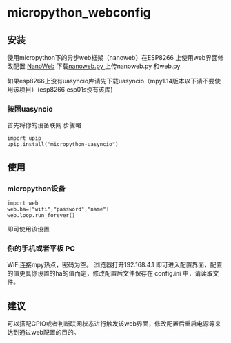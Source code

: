 # micropython_webconfig

## 安装
使用micropython下的异步web框架（nanoweb）在ESP8266 上使用web界面修改配置
 [NanoWeb](https://github.com/hugokernel/micropython-nanoweb)
 下载[nanoweb.py ](https://github.com/hugokernel/micropython-nanoweb)
 上传nanoweb.py 和web.py  
 
 如果esp8266上没有uasyncio库请先下载uasyncio（mpy1.14版本以下请不要使用该项目）(esp8266 esp01s没有该库)
 
 ### 按照uasyncio
首先将你的设备联网 步骤略

 ```
 import upip
 upip.install("micropython-uasyncio")
 ```
 ## 使用
 ### micropython设备
 ```
 import web
 web.ha=["wifi","password","name"]
 web.loop.run_forever()
 
 ```
 即可使用该设置
 ### 你的手机或者平板 PC
 WiFi连接mpy热点，密码为空。
浏览器打开192.168.4.1 即可进入配置界面，配置的值更具你设置的ha的值而定，修改配置后文件保存在 config.ini 中，请读取文件。

## 建议
可以搭配GPIO或者判断联网状态进行触发该web界面，修改配置后重启电源等来达到通过web配置的目的。

